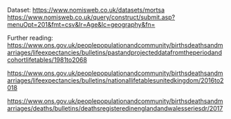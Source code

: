 
Dataset:
https://www.nomisweb.co.uk/datasets/mortsa  
https://www.nomisweb.co.uk/query/construct/submit.asp?menuOpt=201&fmt=csv&lr=Age&lc=geography&fn=  

Further reading:
 https://www.ons.gov.uk/peoplepopulationandcommunity/birthsdeathsandmarriages/lifeexpectancies/bulletins/pastandprojecteddatafromtheperiodandcohortlifetables/1981to2068

https://www.ons.gov.uk/peoplepopulationandcommunity/birthsdeathsandmarriages/lifeexpectancies/bulletins/nationallifetablesunitedkingdom/2016to2018

https://www.ons.gov.uk/peoplepopulationandcommunity/birthsdeathsandmarriages/deaths/bulletins/deathsregisteredinenglandandwalesseriesdr/2017